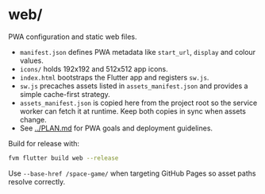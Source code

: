 # web/

PWA configuration and static web files.

- `manifest.json` defines PWA metadata like `start_url`, `display` and colour values.
- `icons/` holds 192x192 and 512x512 app icons.
- `index.html` bootstraps the Flutter app and registers `sw.js`.
- `sw.js` precaches assets listed in `assets_manifest.json` and provides a
  simple cache-first strategy.
- `assets_manifest.json` is copied here from the project root so the service
  worker can fetch it at runtime. Keep both copies in sync when assets change.
- See [../PLAN.md](../PLAN.md) for PWA goals and deployment guidelines.

Build for release with:

```sh
fvm flutter build web --release
```

Use `--base-href /space-game/` when targeting GitHub Pages so asset paths
resolve correctly.
